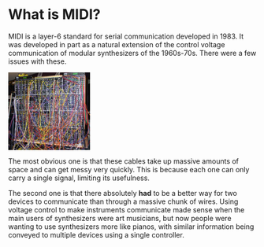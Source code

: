 # What is MIDI?
MIDI is a layer-6 standard for serial communication developed in 1983. It was developed in part as a natural extension of the control voltage communication of modular synthesizers of the 1960s-70s. There were a few issues with these.


<img src = "./modular.jpg" align = "center" style = "text-align: center; width: 33%" />


The most obvious one is that these cables take up massive amounts of space and can get messy very quickly. This is because each one can only carry a single signal, limiting its usefulness.


The second one is that there absolutely **had** to be a better way for two devices to communicate than through a massive chunk of wires. Using voltage control to make instruments communicate made sense when the main users of synthesizers were art musicians, but now people were wanting to use synthesizers more like pianos, with similar information being conveyed to multiple devices using a single controller.
